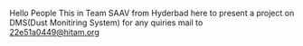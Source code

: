 Hello People
This in Team SAAV from Hyderbad here to present a project on DMS(Dust Monitiring System)
for any quiries mail to 22e51a0449@hitam.org
